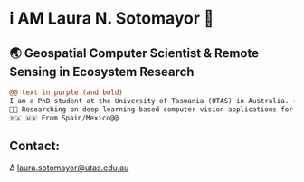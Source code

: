 # i AM Laura N. Sotomayor 🤠
## 🌏 Geospatial Computer Scientist & Remote Sensing in Ecosystem Research
```diff
@@ text in purple (and bold)
I am a PhD student at the University of Tasmania (UTAS) in Australia. <br/> 
👩‍💻 Researching on deep learning-based computer vision applications for remote sensing-based ecosystem monitoring <br/>
🇪🇦 🇲🇽 From Spain/Mexico@@
```

## Contact:
∆ <a href="mailto:laura.sotomayor@utas.edu.au">laura.sotomayor@utas.edu.au</a>
<!--
**LNSOTOM/LNSOTOM** is a ✨ _special_ ✨ repository because its `README.md` (this file) appears on your GitHub profile.

Here are some ideas to get you started:

- 🔭 I’m currently working on ...
- 🌱 I’m currently learning ...
- 👯 I’m looking to collaborate on ...
- 🤔 I’m looking for help with ...
- 💬 Ask me about ...
- 📫 How to reach me: ...
- 😄 Pronouns: ...
- ⚡ Fun fact: ...
-->
